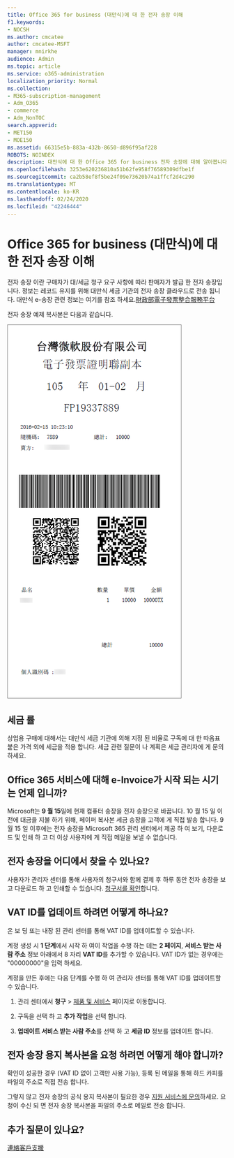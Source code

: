 ```yaml
---
title: Office 365 for business (대만식)에 대 한 전자 송장 이해
f1.keywords:
- NOCSH
ms.author: cmcatee
author: cmcatee-MSFT
manager: mnirkhe
audience: Admin
ms.topic: article
ms.service: o365-administration
localization_priority: Normal
ms.collection:
- M365-subscription-management
- Adm_O365
- commerce
- Adm_NonTOC
search.appverid:
- MET150
- MOE150
ms.assetid: 66315e5b-883a-432b-8650-d896f95af228
ROBOTS: NOINDEX
description: 대만식에 대 한 Office 365 for business 전자 송장에 대해 알아봅니다.
ms.openlocfilehash: 3253e620236810a51b62fe958f76589309dfbe1f
ms.sourcegitcommit: ca2b58ef8f5be24f09e73620b74a1ffcf2d4c290
ms.translationtype: MT
ms.contentlocale: ko-KR
ms.lasthandoff: 02/24/2020
ms.locfileid: "42246444"
---
```

# <a name="understand-your-e-invoice-for-office-365-for-business-taiwan"></a>Office 365 for business (대만식)에 대 한 전자 송장 이해

전자 송장 이란 구매자가 대/세금 청구 요구 사항에 따라 판매자가 발급 한 전자 송장입니다. 정보는 레코드 유지를 위해 대만식 세금 기관의 전자 송장 클라우드로 전송 됩니다. 대만식 e-송장 관련 정보는 여기를 참조 하세요.<a href="https://www.einvoice.nat.gov.tw/" target="_blank">財政部電子發票整合服務平台</a>
  
전자 송장 예제 복사본은 다음과 같습니다.
  
![대만식 e-송장입니다.](../../admin/media/01a275ad-54a9-4b76-ac03-4b288508b161.png)
  
## <a name="what-is-my-tax-rate"></a>세금 률

상업용 구매에 대해서는 대만식 세금 기관에 의해 지정 된 비율로 구독에 대 한 따옴표 붙은 가격 외에 세금을 적용 합니다. 세금 관련 질문이 나 계획은 세금 관리자에 게 문의 하세요.
  
## <a name="when-will-e-invoice-start-for-my-office-365-services"></a>Office 365 서비스에 대해 e-Invoice가 시작 되는 시기는 언제 입니까?

Microsoft는 **9 월 15**일에 현재 컴퓨터 송장을 전자 송장으로 바꿉니다. 10 월 15 일 이전에 대금을 지불 하기 위해, 페이퍼 복사본 세금 송장을 고객에 게 직접 발송 합니다. 9 월 15 일 이후에는 전자 송장을 Microsoft 365 관리 센터에서 제공 하 여 보기, 다운로드 및 인쇄 하 고 더 이상 사용자에 게 직접 메일을 보낼 수 없습니다. 
  
## <a name="where-can-i-find-my-e-invoice"></a>전자 송장을 어디에서 찾을 수 있나요?

사용자가 관리자 센터를 통해 사용자의 청구서와 함께 결제 후 하루 동안 전자 송장을 보고 다운로드 하 고 인쇄할 수 있습니다. [청구서를 확인](view-your-bill-or-invoice.md)합니다.
  
## <a name="how-do-i-update-my-vat-id"></a>VAT ID를 업데이트 하려면 어떻게 하나요?

온 보 딩 또는 내장 된 관리 센터를 통해 VAT ID를 업데이트할 수 있습니다.
  
계정 생성 시 **1 단계**에서 시작 하 여이 작업을 수행 하는 데는 **2 페이지**, **서비스 받는 사람 주소** 정보 아래에서 8 자리 **VAT ID**를 추가할 수 있습니다. VAT ID가 없는 경우에는 "00000000"을 입력 하세요.
  
계정을 만든 후에는 다음 단계를 수행 하 여 관리자 센터를 통해 VAT ID를 업데이트할 수 있습니다.
  
1. 관리 센터에서 **청구** \> <a href="https://go.microsoft.com/fwlink/p/?linkid=842054" target="_blank">제품 및 서비스</a> 페이지로 이동합니다.
    
2. 구독을 선택 하 고 **추가 작업**을 선택 합니다.
    
3. **업데이트 서비스 받는 사람 주소**를 선택 하 고 **세금 ID** 정보를 업데이트 합니다. 
    
## <a name="how-do-i-request-an-e-invoice-paper-copy"></a>전자 송장 용지 복사본을 요청 하려면 어떻게 해야 합니까?

확인이 성공한 경우 (VAT ID 없이 고객만 사용 가능), 등록 된 메일을 통해 하드 카피를 파일의 주소로 직접 전송 합니다.
  
그렇지 않고 전자 송장의 공식 용지 복사본이 필요한 경우 [지원 서비스에 문의](../../admin/contact-support-for-business-products.md)하세요. 요청이 수신 되 면 전자 송장 복사본을 파일의 주소로 메일로 전송 합니다.
  
## <a name="more-questions"></a>추가 질문이 있나요?

[連絡客戶支援](../../admin/contact-support-for-business-products.md)